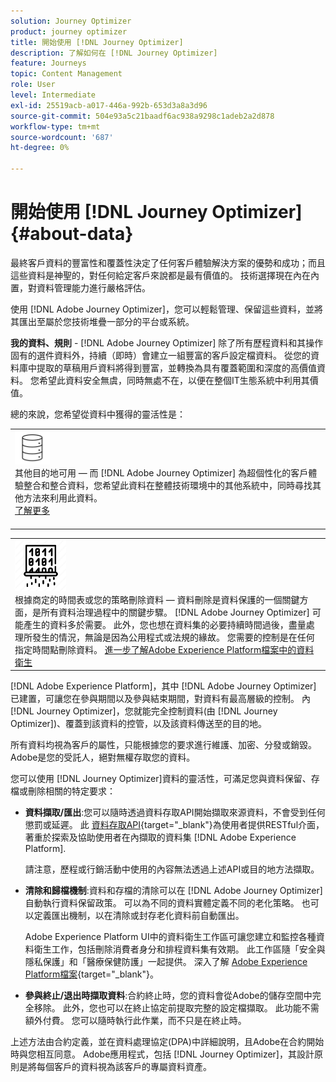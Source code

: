 ```yaml
---
solution: Journey Optimizer
product: journey optimizer
title: 開始使用 [!DNL Journey Optimizer]
description: 了解如何在 [!DNL Journey Optimizer]
feature: Journeys
topic: Content Management
role: User
level: Intermediate
exl-id: 25519acb-a017-446a-992b-653d3a8a3d96
source-git-commit: 504e93a5c21baadf6ac938a9298c1adeb2a2d878
workflow-type: tm+mt
source-wordcount: '687'
ht-degree: 0%

---
```


# 開始使用 [!DNL Journey Optimizer] {#about-data}

最終客戶資料的豐富性和覆蓋性決定了任何客戶體驗解決方案的優勢和成功；而且這些資料是神聖的，對任何給定客戶來說都是最有價值的。 技術選擇現在內在內置，對資料管理能力進行嚴格評估。

使用 [!DNL Adobe Journey Optimizer]，您可以輕鬆管理、保留這些資料，並將其匯出至屬於您技術堆疊一部分的平台或系統。

**我的資料、規則** - [!DNL Adobe Journey Optimizer] 除了所有歷程資料和其操作固有的選件資料外，持續（即時）會建立一組豐富的客戶設定檔資料。 從您的資料庫中提取的草稿用戶資料將得到豐富，並轉換為具有覆蓋範圍和深度的高價值資料。 您希望此資料安全無虞，同時無處不在，以便在整個IT生態系統中利用其價值。

總的來說，您希望從資料中獲得的靈活性是：


<table style="table-layout:fixed">
<tr style="border: 0;">
  <td>
    <div><img alt="目的地" src="assets/do-not-localize/dest.png" /> 
    <br>其他目的地可用 — 而 [!DNL Adobe Journey Optimizer] 為超個性化的客戶體驗整合和整合資料，您希望此資料在整體技術環境中的其他系統中，同時尋找其他方法來利用此資料。
    <div>
     <a href="../start/ajo-integrations.md">了解更多</a></div>
    </div>
    <br>
  </td>
</tr>
</table>

<!--td>
    <div><img alt="retention" src="assets/do-not-localize/retention.png" />  
    <br>Retained for a stipulated duration – Industry or regional regulations (such as GDPR or CCPA) or internal data governance policies stipulate how long or how short a duration, data needs to be maintained or archived in Adobe Experience Platform Data Lake. <a href="../privacy/get-started-privacy.md">Learn more</a></div>
  </td>
</tr>
<tr style="border: 0;"-->
<table style="table-layout:fixed">
<tr style="border: 0;">
  <td>
    <div><img alt="原則" src="assets/do-not-localize/policy.png" /> 
    <br>根據商定的時間表或您的策略刪除資料 — 資料刪除是資料保護的一個關鍵方面，是所有資料治理過程中的關鍵步驟。 [!DNL Adobe Journey Optimizer] 可能產生的資料多於需要。 此外，您也想在資料集的必要持續時間過後，盡量處理所發生的情況，無論是因為公用程式或法規的緣故。 您需要的控制是在任何指定時間點刪除資料。 <a href="https://experienceleague.adobe.com/docs/experience-platform/hygiene/ui/overview.html">進一步了解Adobe Experience Platform檔案中的資料衛生</a></div>
  </td>
</tr>
</table>

[!DNL Adobe Experience Platform]，其中 [!DNL Adobe Journey Optimizer] 已建置，可讓您在參與期間以及參與結束期間，對資料有最高層級的控制。 內 [!DNL Journey Optimizer]，您就能完全控制資料(由 [!DNL Journey Optimizer])、覆蓋到該資料的控管，以及該資料傳送至的目的地。

所有資料均視為客戶的屬性，只能根據您的要求進行維護、加密、分發或銷毀。 Adobe是您的受託人，絕對無權存取您的資料。

您可以使用 [!DNL Journey Optimizer]資料的靈活性，可滿足您與資料保留、存檔或刪除相關的特定要求：

* **資料擷取/匯出**:您可以隨時透過資料存取API開始擷取來源資料，不會受到任何懲罰或延遲。 此 [資料存取API](https://experienceleague.adobe.com/docs/experience-platform/data-access/api.html){target=&quot;_blank&quot;}為使用者提供RESTful介面，著重於探索及協助使用者在內擷取的資料集 [!DNL Adobe Experience Platform]. <!--In the future (on roadmap), you can use file-based destinations to export and migrate log data from Adobe Journey Optimizer. -->

   請注意，歷程或行銷活動中使用的內容無法透過上述API或目的地方法擷取。

<!--
* **Profile Service Data Retention**: For Behavioral and Time series data appended to any Profile, you may choose to use Journey Optimizer’s default setting of retaining this data for up to 30 days from the date of its addition to a Profile, or until an alternative time-period selected by the you. The time that Adobe keeps this data varies from contract to contract, and is outlined in an organization’s data retention policy.

  Learn more about Experience Event expirations in [Adobe Experience Platform documentation](https://experienceleague.adobe.com/docs/experience-platform/profile/event-expirations.html){target="_blank"}.
-->

* **清除和歸檔機制**:資料和存檔的清除可以在 [!DNL Adobe Journey Optimizer] 自動執行資料保留政策。 可以為不同的資料實體定義不同的老化策略。 也可以定義匯出機制，以在清除或封存老化資料前自動匯出。

   Adobe Experience Platform UI中的資料衛生工作區可讓您建立和監控各種資料衛生工作，包括刪除消費者身分和排程資料集有效期。 此工作區隨「安全與隱私保護」和「醫療保健防護」一起提供。 深入了解 [Adobe Experience Platform檔案](https://experienceleague.adobe.com/docs/experience-platform/hygiene/ui/overview.html){target=&quot;_blank&quot;}。

<!--
* **Data Lake and Deletions**: Customer Data stored in the Data Lake can be retained by Journey Optimizer:
    
    * for 7 days to facilitate the onboarding of Customer Data into the Profile Services, after which it may be permanently deleted, or
    * until chosen to be deleted by you

-->

* **參與終止/退出時擷取資料**:合約終止時，您的資料會從Adobe的儲存空間中完全移除。 此外，您也可以在終止協定前提取完整的設定檔擷取。 此功能不需額外付費。 您可以隨時執行此作業，而不只是在終止時。

上述方法由合約定義，並在資料處理協定(DPA)中詳細說明，且Adobe在合約開始時與您相互同意。 Adobe應用程式，包括 [!DNL Journey Optimizer]，其設計原則是將每個客戶的資料視為該客戶的專屬資料資產。

